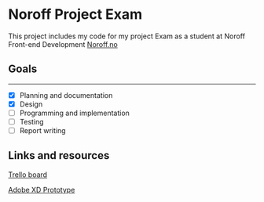# Noroff Project Exam

This project includes my code for my project Exam as a student at Noroff Front-end Development [Noroff.no](https//www.noroff.no/)

## Goals
--------

- [x] Planning and documentation
- [x] Design
- [ ] Programming and implementation
- [ ] Testing
- [ ] Report writing

## Links and resources

[Trello board](https://trello.com/b/ymuzPleY/project-exam)

[Adobe XD Prototype](https://xd.adobe.com/view/15419b99-8765-484d-5605-402cb232db5e-6370/)
